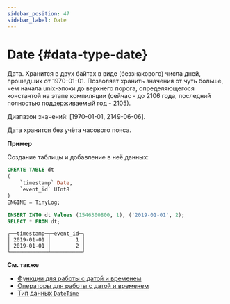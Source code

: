```yaml
---
sidebar_position: 47
sidebar_label: Date
---
```


# Date {#data-type-date}

Дата. Хранится в двух байтах в виде (беззнакового) числа дней, прошедших от 1970-01-01. Позволяет хранить значения от чуть больше, чем начала unix-эпохи до верхнего порога, определяющегося константой на этапе компиляции (сейчас - до 2106 года, последний полностью поддерживаемый год - 2105).

Диапазон значений: \[1970-01-01, 2149-06-06\].

Дата хранится без учёта часового пояса.

**Пример**

Создание таблицы и добавление в неё данных:

``` sql
CREATE TABLE dt
(
    `timestamp` Date,
    `event_id` UInt8
)
ENGINE = TinyLog;
```

``` sql
INSERT INTO dt Values (1546300800, 1), ('2019-01-01', 2);
SELECT * FROM dt;
```

``` text
┌──timestamp─┬─event_id─┐
│ 2019-01-01 │        1 │
│ 2019-01-01 │        2 │
└────────────┴──────────┘
```

**См. также**

-   [Функции для работы с датой и временем](../../sql-reference/functions/date-time-functions.md)
-   [Операторы для работы с датой и временем](../../sql-reference/operators/index.md#operators-datetime)
-   [Тип данных `DateTime`](../../sql-reference/data-types/datetime.md)


